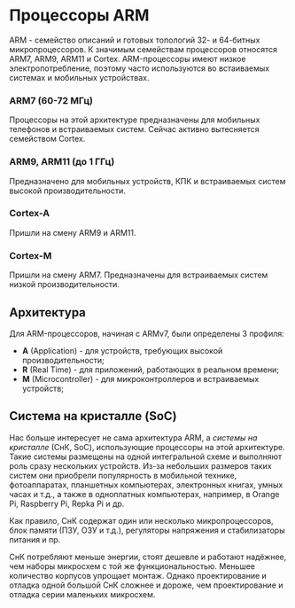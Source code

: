 # Процессоры ARM

ARM - семейство описаний и готовых топологий 32- и 64-битных микропроцессоров. К значимым семействам процессоров относятся ARM7, ARM9, ARM11 и Cortex. ARM-процессоры имеют низкое электропотребление, поэтому часто используются во встаиваемых системах и мобильных устройствах.

### ARM7 (60-72 МГц)

Процессоры на этой архитектуре предназначены для мобильных телефонов и встраиваемых систем. Сейчас активно вытесняется семейством Cortex.

### ARM9, ARM11 (до 1 ГГц)

Предназначено для мобильных устройств, КПК и встраиваемых систем высокой производительности.

### Cortex-A

Пришли на смену ARM9 и ARM11.

### Cortex-M

Пришли на смену ARM7. Предназначены для встраиваемых систем низкой производительности.

## Архитектура

Для ARM-процессоров, начиная с ARMv7, были определены 3 профиля:

- **A** (Application) - для устройств, требующих высокой производительности;
- **R** (Real Time) - для приложений, работающих в реальном времени;
- **M** (Microcontroller) - для микроконтроллеров и встраиваемых устройств;

## Система на кристалле (SoC)

Нас больше интересует не сама архитектура ARM, а *системы на кристалле* (СнК, SoC), использующие процессоры на этой архитектуре. Такие системы размещены на одной интегральной схеме и выполняют роль сразу нескольких устройств. Из-за небольших размеров таких систем они приобрели популярность в мобильной технике, фотоаппаратах, планшетных компьютерах, электронных книгах, умных часах и т.д., а также в одноплатных компьютерах, например, в Orange Pi, Raspberry Pi, Repka Pi и др.

Как правило, СнК содержат один или несколько микропроцессоров, блок памяти (ПЗУ, ОЗУ и т.д.), регуляторы напряжения и стабилизаторы питания и пр.

СнК потребляют меньше энергии, стоят дешевле и работают надёжнее, чем наборы микросхем с той же функциональностью. Меньшее количество корпусов упрощает монтаж. Однако проектирование и отладка одной большой СнК сложнее и дороже, чем проектирование и отладка серии маленьких микросхем.
